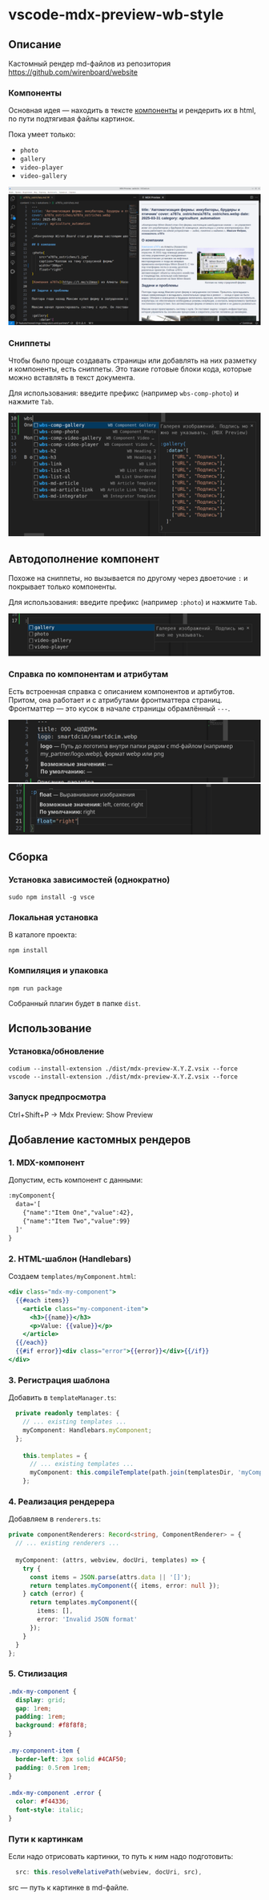 # vscode-mdx-preview-wb-style

## Описание
Кастомный рендер md-файлов из репозитория https://github.com/wirenboard/website

### Компоненты
Основная идея — находить в тексте [компоненты](https://github.com/wirenboard/website/blob/main/doc/components.md) и рендерить их в html, по пути подтягивая файлы картинок.

Пока умеет только:
- `photo`
- `gallery`
- `video-player`
- `video-gallery`

![изображение](./assets/preview.png)

### Сниппеты
Чтобы было проще создавать страницы или добавлять на них разметку и компоненты, есть сниппеты. Это такие готовые блоки кода, которые можно вставлять в текст документа.

Для использования: введите префикс (например `wbs-comp-photo`) и нажмите `Tab`.

![snippets](assets/snippets.png)

## Автодополнение компонент
Похоже на сниппеты, но вызывается по другому через двоеточие `:` и покрывает только компоненты.

Для использования: введите префикс (например `:photo`) и нажмите `Tab`.

![autocompletion](assets/autocompletion.png)

### Справка по компонентам и атрибутам
Есть встроенная справка с описанием компонентов и артибутов. Притом, она работает и с атрибутами фронтматтера страниц. Фронтматтер — это кусок в начале страницы обрамлённый `---`.

![doc-frontmatter](assets/doc-frontmatter.png)
![doc-component](assets/doc-component.png)
## Сборка
### Установка зависимостей (однократно)
```
sudo npm install -g vsce
```

### Локальная установка
В каталоге проекта:
```
npm install
```

### Компиляция и упаковка
```
npm run package
```
Собранный плагин будет в папке `dist`.

## Использование
### Установка/обновление
```
codium --install-extension ./dist/mdx-preview-X.Y.Z.vsix --force
vscode --install-extension ./dist/mdx-preview-X.Y.Z.vsix --force
```

### Запуск предпросмотра
Ctrl+Shift+P → Mdx Preview: Show Preview

## Добавление кастомных рендеров
### 1. MDX-компонент
Допустим, есть компонент с данными:
```md
:myComponent{
  data='[
    {"name":"Item One","value":42},
    {"name":"Item Two","value":99}
  ]'
}
```

### 2. HTML-шаблон (Handlebars)
Создаем `templates/myComponent.html`:
```hbs
<div class="mdx-my-component">
  {{#each items}}
    <article class="my-component-item">
      <h3>{{name}}</h3>
      <p>Value: {{value}}</p>
    </article>
  {{/each}}
  {{#if error}}<div class="error">{{error}}</div>{{/if}}
</div>
```

### 3. Регистрация шаблона
Добавить в `templateManager.ts`:
```ts
  private readonly templates: {
    // ... existing templates ...
    myComponent: Handlebars.myComponent;
  };

    this.templates = {
      // ... existing templates ...
      myComponent: this.compileTemplate(path.join(templatesDir, 'myComponent.html'))
    };
```
### 4. Реализация рендерера
Добавляем в `renderers.ts`:
```ts
private componentRenderers: Record<string, ComponentRenderer> = {
  // ... existing renderers ...

  myComponent: (attrs, webview, docUri, templates) => {
    try {
      const items = JSON.parse(attrs.data || '[]');
      return templates.myComponent({ items, error: null });
    } catch (error) {
      return templates.myComponent({ 
        items: [], 
        error: 'Invalid JSON format' 
      });
    }
  }
};
```

### 5. Стилизация
```css
.mdx-my-component {
  display: grid;
  gap: 1rem;
  padding: 1rem;
  background: #f8f8f8;
}

.my-component-item {
  border-left: 3px solid #4CAF50;
  padding: 0.5rem 1rem;
}

.mdx-my-component .error {
  color: #f44336;
  font-style: italic;
}
```

### Пути к картинкам

Если надо отрисовать картинки, то путь к ним надо подготовить:

```ts
  src: this.resolveRelativePath(webview, docUri, src),
```
src — путь к картинке в md-файле.